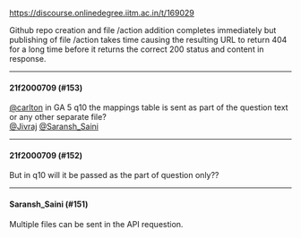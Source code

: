 https://discourse.onlinedegree.iitm.ac.in/t/169029

Github repo creation and file /action addition completes immediately but publishing of file /action takes time causing the resulting URL to return 404 for a long time before it returns the correct 200 status and content in response.</p><hr>

<h4>21f2000709 (#153)</h4>
<p><a class="mention" href="/u/carlton">@carlton</a> in GA 5 q10 the mappings table is sent as part of the question text or any other separate file?<br/>
<a class="mention" href="/u/jivraj">@Jivraj</a> <a class="mention" href="/u/saransh_saini">@Saransh_Saini</a></p><hr>

<h4>21f2000709 (#152)</h4>
<p>But in q10 will it be passed as the part of question only??</p><hr>

<h4>Saransh_Saini (#151)</h4>
<p>Multiple files can be sent in the API requestion.